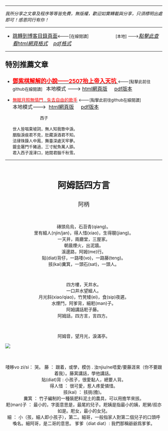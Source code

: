 ***
*我所分享之文章及程序等等皆免費，無版權，歡迎如實轉載與分享，只須標明出處即可！感恩同行有你！* 
****
- [<font size=3>跳轉到博客目錄頁面</font>](../../tableOfContent.md)<---[<font size=2>在線閱讀</font>]&nbsp;&nbsp; &nbsp; &nbsp; &nbsp; &nbsp; &nbsp; &nbsp; &nbsp; &nbsp;&nbsp; &nbsp;  <font size=2> [本地] ---></font><font size=3>[*_點擊此查看html網頁格式_*](../../tableOfContent.html)&nbsp; &nbsp; [*_pdf格式_*](../../tableOfContent.md.pdf)</font>
****

### <p style="font-size: 23px; font-weight:900;">特別推薦文章</p>

- [<font size=4 color=red>**鄧紫棋解解的小說——2507抬上帝入天坑** </font>](https://github.com/brianwchh/worldofheart_v2/blob/main/md_and_html/鄧紫棋解解的小說——2507抬上帝入天坑.md)<font size=2><---[點擊此前往github在線閱讀]</font>&nbsp;&nbsp;  <font size=3>本地模式 --->&nbsp;[html網頁版](../../md_and_html/鄧紫棋解解的小說——2507抬上帝入天坑.html) &nbsp;&nbsp;&nbsp; [pdf版本](../../md_and_html/鄧紫棋解解的小說——2507抬上帝入天坑.md.pdf) </font>  

- [<font color=red>無眠月照無情門 . 失去自由的歌手</font>](https://github.com/brianwchh/worldofheart_v2/blob/main/md_and_html/%E7%84%A1%E7%9C%A0%E6%9C%88%E7%85%A7%E7%84%A1%E6%83%85%E9%96%80.md)<font size=2> <---[點擊此前往github在線閱讀]</font> &nbsp;&nbsp;&nbsp;&nbsp;&nbsp;&nbsp;&nbsp;&nbsp;&nbsp;&nbsp;&nbsp;&nbsp;&nbsp;&nbsp;&nbsp; <font size=3>本地模式---> &nbsp;[html網頁版](../../md_and_html/無眠月照無情門.html) &nbsp;&nbsp;&nbsp; [pdf版本](../../md_and_html/無眠月照無情門.md.pdf) </font>

    <p><font size=2>&nbsp; &nbsp; &nbsp; &nbsp; &nbsp; &nbsp; &nbsp; &nbsp; &nbsp; &nbsp; &nbsp; &nbsp; 西子</br></br>世人皆唱東坡詞，無人知我歌中淚。</br>胭脂淚痕君不見，肚藏淚酒君不知。</br>法律珠鍊人中鳳，舞臺深處天牢夢。</br>鍍金屠門千豬過，三寸魷魚萬人舔。</br>君入西子渡津口，她閱君腦千秋雪。</font></p>
    

****


</br>



****<p align="center" style="font-size: 28px;">阿姆話四方言</p>****

<p align="center" style="font-size: large;">阿柄</p>
</br>

<div align="center">

<p >

磚頭烏烏，石苔青(qiang)。   
里有細人(njin/jan)，得人惜(xiao)，生得靚(jiang)。  
一天井，兩廳堂，三屋家。  
朝晨煙火，出泥牆。  
溪邊路，阿姆(me)行。   
貼(diat)背仔，一路唩(vo)，一路藤(teng)。  
㧡(kai)糞箕，一頭石(sat)，一頭人。   

</br>
  
四方樓，天井水。  
一口井水望細人。  
月光斜(xiao/qiao)，竹凳矮(ei)，食(sip)夜遲。  
水煙鬥，阿爹背，細屘(man)子。  
阿姆講話屘子藤。  
阿姆話，四方言，言四方。  

</br>

阿姆音，望月光，淚滿亭。  
  

</p>


<!-- image area, flex to make it center,it may not work for github, for html and pdf rendering only -->
<div align="center" style="page-break-inside: avoid; margin-top:1px; margin-bottom:1px;"> <!-- pictureWrapper_div add this only to make the bendan github understand -->
  <div class="ImageWrapperFlex" >
   <div class="FlexSide"  ></div>
   <image class="FlexImage"   src='./images/hth.png'/>
   <div class="FlexSide" ></div>
  </div>
  <p align="center" style="margin:0px;">   </p> 
</div> <!-- end pictureWrapper_div -->


</br>
</br>

 
唩眵vo zi/si： 哭。 
藤 ： 跟着，或學，模仿   . 汝njiu/ne唔愛/要藤涯來（你不要跟着我）。藤萁講話，學他講話。   
貼(diat)背 : 小孩子，很愛黏人，總要人背。   
得人惜 ： 很可愛，惹人疼愛憐惜。  
㧡(kai) ： 㧡挑(擔)。  
糞箕 ：   竹子編制的一種裝肥料泥土的農具，可以用擔竿來㧡。    
屘(man)子 ：  最小的，字面意思是，最尾的兒子。屘姨是指最小的姨，屘舅/叔亦如是。屘女，最小的女兒。    
細 ： 小（孩，細人即小孩子），第二。細哥，一般指家人對第二個兒子的口頭呼喚名。細阿哥，是二哥的意思。
爹爹（diat diat）: 我們那稱爺爺爲爹爹。


<style>

.ImageWrapperFlex {
    display: flex; 
    flex-direction: row; 
    margin-top: 1px; 
    margin-bottom: 1px;

    width: 100% ;
}

.FlexSide {
    flex-basis: 0px ;
    flex:1;

}



/* large device screen 設置熒幕顯示圖片大小（電腦等大型屏幕）*/
@media only screen and (min-width: 600px) {

    .FlexImage {
        flex-basis: 600px ;
        flex:0;    
        height:auto; 
        max-width: 600px;
        min-width: 600px;
     
    }

}

 /* small device screen 設置熒幕顯示圖片大小（平板手機等屏幕）*/
@media only screen and (max-width: 600px) {
    
    .FlexImage {
        flex-basis: 600px ;
        flex:1;
        height:auto; 
     
    }

}

/* style for print !important 設置打印圖片大小*/
@media print {

    .FlexImage {
        flex-basis: 400px ;
        flex:0;    
        height:auto; 
        max-width: 400px;
        min-width: 400px;
     
    }
}


</style>